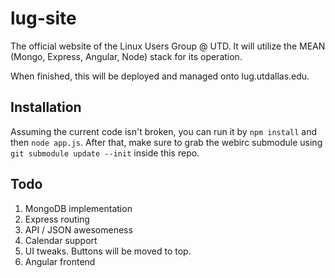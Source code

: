 lug-site
======

The official website of the Linux Users Group @ UTD.  It will utilize the MEAN (Mongo, Express, Angular, Node) stack for its operation.

When finished, this will be deployed and managed onto lug.utdallas.edu.


Installation
------------
Assuming the current code isn't broken, you can run it by `npm install` and then `node app.js`. After that, make sure to grab the webirc submodule using `git submodule update --init` inside this repo.

Todo
------------
1. MongoDB implementation 
2. Express routing
3. API / JSON awesomeness
4. Calendar support
5. UI tweaks.  Buttons will be moved to top.
6. Angular frontend

